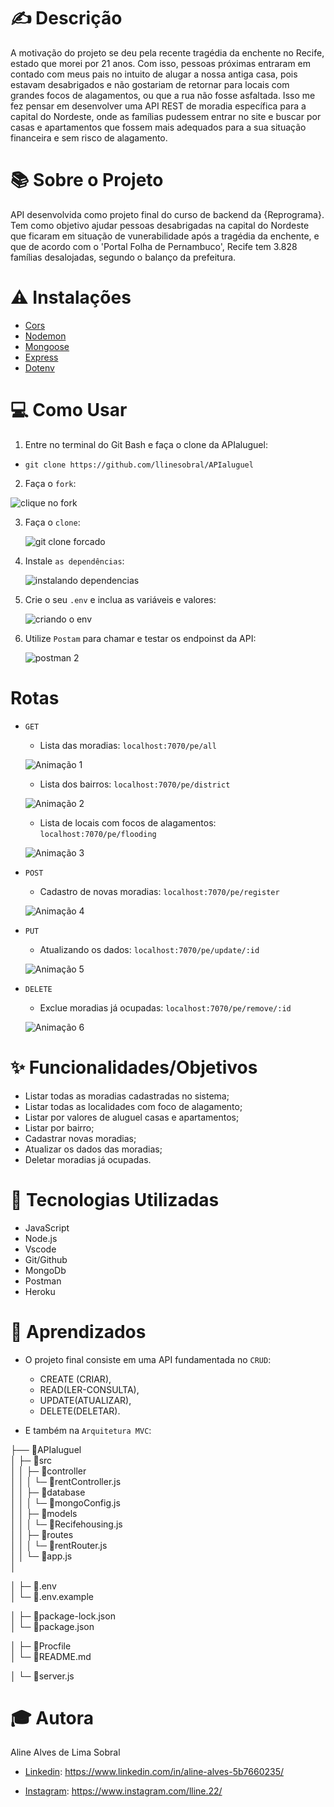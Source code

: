 

# ✍️ Descrição

A motivação do projeto se deu pela recente tragédia da enchente no Recife, estado que morei por 21 anos. Com isso, pessoas próximas entraram em contado com meus pais no intuito de alugar a nossa antiga casa, pois estavam desabrigados e não gostariam de retornar para locais com grandes focos de alagamentos, ou que a rua não fosse asfaltada. Isso me fez pensar em desenvolver uma API REST de moradia específica para a capital do Nordeste, onde as famílias pudessem entrar no site e buscar por casas e apartamentos que fossem mais adequados para a sua situação financeira e sem risco de alagamento.


# 📚 Sobre o Projeto

API desenvolvida como projeto final do curso de backend da {Reprograma}. Tem como objetivo ajudar pessoas desabrigadas na capital do Nordeste que ficaram em situação de vunerabilidade após a tragédia da enchente, e que de acordo com o 'Portal Folha de Pernambuco', Recife tem 3.828 famílias desalojadas, segundo o balanço da prefeitura.

# ⚠️ Instalações

* [Cors](#https://developer.mozilla.org/pt-BR/docs/Web/HTTP/CORS)
* [Nodemon](#https://www.npmjs.com/package/nodemon)
* [Mongoose](#https://mongoosejs.com/)
* [Express](#https://expressjs.com/pt-br/)
* [Dotenv](#https://www.npmjs.com/package/dotenv)

# 💻 Como Usar

1. Entre no terminal do Git Bash e faça o clone da APIaluguel:
  
  - `git clone https://github.com/llinesobral/APIaluguel`

2. Faça o `fork`: 

  ![clique no fork](https://user-images.githubusercontent.com/101001076/181839372-6305a217-d5cf-4682-aea1-28acc8c712db.PNG)

3. Faça o `clone`:

   ![git clone forcado](https://user-images.githubusercontent.com/101001076/181839751-d8aa2b90-b406-4c01-b0b8-6eba30b3d9be.PNG)

4. Instale `as dependências`:

   ![instalando dependencias](https://user-images.githubusercontent.com/101001076/181840191-26064644-c6f6-4d0b-8fc6-319a7b2943e2.PNG)

5. Crie o seu `.env` e inclua as variáveis e valores:

   ![criando o  env](https://user-images.githubusercontent.com/101001076/181840424-fb58b769-ea8c-4eb6-9f54-377435161816.PNG)

6. Utilize `Postam` para chamar e testar os endpoinst da API: 
   
   ![postman  2](https://user-images.githubusercontent.com/101001076/181841448-644066ac-26f9-45c7-891b-970504708522.png)


#  Rotas 

- `GET`
    - Lista das moradias: `localhost:7070/pe/all`

    ![Animação 1](https://user-images.githubusercontent.com/101001076/181862356-945bc271-5117-478d-8c26-aa2c93e1c222.gif)


    -  Lista dos bairros: `localhost:7070/pe/district`
    
    ![Animação 2](https://user-images.githubusercontent.com/101001076/181862845-c86d8b68-916c-4c31-b0a4-f38848224b49.gif)


    - Lista de locais com focos de alagamentos: `localhost:7070/pe/flooding`
    
    ![Animação 3](https://user-images.githubusercontent.com/101001076/181863353-9b595a1f-6ce2-48cd-84d7-64f19ecb0ff5.gif)


- `POST`
    - Cadastro de novas moradias:  `localhost:7070/pe/register`

    ![Animação 4](https://user-images.githubusercontent.com/101001076/181908864-d22fb5d6-cbb8-4323-adad-2c821e82fd69.gif)


- `PUT`
    - Atualizando os dados:  `localhost:7070/pe/update/:id`

    ![Animação 5](https://user-images.githubusercontent.com/101001076/181908917-525dd82e-6653-4ab1-bea5-b0e91916ca76.gif)


- `DELETE`
    - Exclue moradias já ocupadas:  `localhost:7070/pe/remove/:id`

    ![Animação 6](https://user-images.githubusercontent.com/101001076/181908974-8e7397c0-113e-4e42-bef5-6f2b5881256f.gif)



# ✨ Funcionalidades/Objetivos

- Listar todas as moradias cadastradas no sistema;
- Listar todas as localidades com foco de alagamento;
- Listar por valores de aluguel casas e apartamentos;
- Listar por bairro;
- Cadastrar novas moradias;
- Atualizar os dados das moradias;
- Deletar moradias já ocupadas.


# 📱 Tecnologias Utilizadas

* JavaScript
* Node.js
* Vscode
* Git/Github
* MongoDb
* Postman
* Heroku


# 📖 Aprendizados 

- O projeto final consiste em uma API fundamentada no `CRUD`:
  - CREATE (CRIAR), 
  - READ(LER-CONSULTA), 
  - UPDATE(ATUALIZAR), 
  - DELETE(DELETAR).

- E também na `Arquitetura MVC`:
   
├── 📁APIaluguel          
│    ├─ 📁src                       
│    │  ├─ 📁controller           
│    │  │  └─ 📑rentController.js  
│    │  ├─ 📁database               
│    │  │  └─ 📑mongoConfig.js      
│    │  ├─ 📁models                 
│    │  │  └─ 📑Recifehousing.js      
│    │  ├─ 📁routes                 
│    │  │  └─ 📑rentRouter.js      
│    │  └─ 📑app.js                                 
│           
  
│    ├─ 📑.env         
│    └─ 📑.env.example
   
│    ├─ 📑package-lock.json         
│    └─ 📑package.json
  
│    ├─ 📑Procfile                                
│    └─ 📑README.md

  │  └─ 📑server.js 

# 🎓 Autora

Aline Alves de Lima Sobral

* [Linkedin](#https://www.linkedin.com/in/aline-alves-5b7660235/): https://www.linkedin.com/in/aline-alves-5b7660235/

* [Instagram](#https://www.instagram.com/lline.22/): https://www.instagram.com/lline.22/